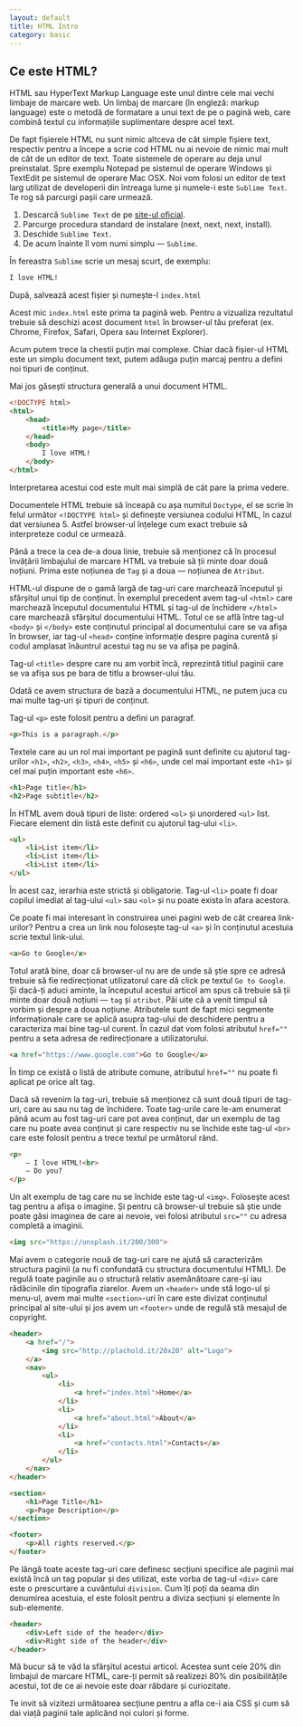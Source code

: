 ```yaml
---
layout: default
title: HTML Intro
category: basic
---
```


## Ce este HTML?

HTML sau HyperText Markup Language este unul dintre cele mai vechi limbaje de marcare web. Un limbaj de marcare (în engleză: markup language) este o metodă de formatare a unui text de pe o pagină web, care combină textul cu informațiile suplimentare despre acel text.

De fapt fișierele HTML nu sunt nimic altceva de cât simple fișiere text, respectiv pentru a începe a scrie cod HTML nu ai nevoie de nimic mai mult de cât de un editor de text. Toate sistemele de operare au deja unul preinstalat. Spre exemplu Notepad pe sistemul de operare Windows și TextEdit pe sistemul de operare Mac OSX. Noi vom folosi un editor de text larg utilizat de developerii din întreaga lume și numele-i este `Sublime Text`. Te rog să parcurgi pașii care urmează.

 1. Descarcă `Sublime Text` de pe [site-ul oficial](https://www.sublimetext.com/3).
 2. Parcurge procedura standard de instalare (next, next, next, install).
 3. Deschide `Sublime Text`.
 4. De acum înainte îl vom numi simplu — `Sublime`.

În fereastra `Sublime` scrie un mesaj scurt, de exemplu:

```html
I love HTML!
```
După, salvează acest fișier și numește-l `index.html`

Acest mic `index.html` este prima ta pagină web. Pentru a vizualiza rezultatul trebuie să deschizi acest document `html` în browser-ul tău preferat (ex. Chrome, Firefox, Safari, Opera sau Internet Explorer).

Acum putem trece la chestii puțin mai complexe. Chiar dacă fișier-ul HTML este un simplu document text, putem adăuga puțin marcaj pentru a defini noi tipuri de conținut.

Mai jos găsești structura generală a unui document HTML.

```html
<!DOCTYPE html>
<html>
	<head>
		<title>My page</title>
	</head>
	<body>
		I love HTML!
	</body>
</html>
```
Interpretarea acestui cod este mult mai simplă de cât pare la prima vedere. 

Documentele HTML trebuie să înceapă cu așa numitul `Doctype`, el se scrie în felul următor `<!DOCTYPE html>` și definește versiunea codului HTML, în cazul dat versiunea 5. Astfel browser-ul înțelege cum exact trebuie să interpreteze codul ce urmează.

Până a trece la cea de-a doua linie, trebuie să menționez că în procesul învățării limbajului de marcare HTML va trebuie să ții minte doar două noțiuni. Prima este noțiunea de `Tag` și a doua — noțiunea de `Atribut`.

HTML-ul dispune de o gamă largă de tag-uri care marchează începutul și sfârșitul unui tip de conținut. În exemplul precedent avem tag-ul `<html>` care marchează începutul documentului HTML și tag-ul de închidere `</html>` care marchează sfârșitul documentului HTML. Totul ce se află între tag-ul `<body>` și `</body>` este conținutul principal al documentului care se va afișa în browser, iar tag-ul `<head>` conține informație despre pagina curentă și codul amplasat înăuntrul acestui tag nu se va afișa pe pagină.

Tag-ul `<title>` despre care nu am vorbit încă, reprezintă titlul paginii care se va afișa sus pe bara de titlu a browser-ului tău.

Odată ce avem structura de bază a documentului HTML, ne putem juca cu mai multe tag-uri și tipuri de conținut.

Tag-ul `<p>` este folosit pentru a defini un paragraf.
```html
<p>This is a paragraph.</p>
```
Textele care au un rol mai important pe pagină sunt definite cu ajutorul tag-urilor `<h1>`, `<h2>`, `<h3>`, `<h4>`, `<h5>` și `<h6>`, unde cel mai important este `<h1>` și cel mai puțin important este `<h6>`.
```html
<h1>Page title</h1>
<h2>Page subtitle</h2>
```

În HTML avem două tipuri de liste: ordered `<ol>` și unordered `<ul>` list. Fiecare element din listă este definit cu ajutorul tag-ului `<li>`. 

```html
<ul>
	<li>List item</li>
	<li>List item</li>
	<li>List item</li>
</ul>
```
În acest caz, ierarhia este strictă și obligatorie. Tag-ul `<li>` poate fi doar copilul imediat al tag-ului `<ul>` sau `<ol>` și nu poate exista în afara acestora. 

Ce poate fi mai interesant în construirea unei pagini web de cât crearea link-urilor? Pentru a crea un link nou folosește tag-ul `<a>` și în conținutul acestuia scrie textul link-ului.

```html
<a>Go to Google</a>
``` 
Totul arată bine, doar că browser-ul nu are de unde să știe spre ce adresă trebuie să fie redirecționat utilizatorul care dă click pe textul `Go to Google`. Și dacă-ți aduci aminte, la începutul acestui articol am spus că trebuie să ții minte doar două noțiuni — `tag` și `atribut`. Păi uite că a venit timpul să vorbim și despre a doua noțiune. Atributele sunt de fapt mici segmente informaționale care se aplică asupra tag-ului de deschidere pentru a caracteriza mai bine tag-ul curent. În cazul dat vom folosi atributul `href=""` pentru a seta adresa de redirecționare a utilizatorului.

```html
<a href="https://www.google.com">Go to Google</a>
``` 
În timp ce există o listă de atribute comune, atributul `href=""` nu poate fi aplicat pe orice alt tag.

Dacă să revenim la tag-uri, trebuie să menționez că sunt două tipuri de tag-uri, care au sau nu tag de închidere. Toate tag-urile care le-am enumerat până acum au fost tag-uri care pot avea conținut, dar un exemplu de tag care nu poate avea conținut și care respectiv nu se închide este tag-ul `<br>` care este folosit pentru a trece textul pe următorul rând.

```html
<p>
	— I love HTML!<br>
	— Do you?
</p>
```

Un alt exemplu de tag care nu se închide este tag-ul `<img>`. Folosește acest tag pentru a afișa o imagine. Și pentru că browser-ul trebuie să știe unde poate găsi imaginea de care ai nevoie, vei folosi atributul `src=""` cu adresa completă a imaginii.

```html
<img src="https://unsplash.it/200/300">
```
Mai avem o categorie nouă de tag-uri care ne ajută să caracterizăm structura paginii (a nu fi confundată cu structura documentului HTML). De regulă toate paginile au o structură relativ asemănătoare care-și iau rădăcinile din tipografia ziarelor. Avem un `<header>` unde stă logo-ul și menu-ul, avem mai multe `<section>`-uri în care este divizat conținutul principal al site-ului și jos avem un `<footer>` unde de regulă stă mesajul de copyright.

```html
<header>
	<a href="/">
		<img src="http://plachold.it/20x20" alt="Logo">
	</a>
	<nav>
		<ul>
			<li>
				<a href="index.html">Home</a>
			</li>
			<li>
				<a href="about.html">About</a>
			</li>
			<li>
				<a href="contacts.html">Contacts</a>
			</li>
		</ul>
	</nav>
</header>

<section>
	<h1>Page Title</h1>
	<p>Page Description</p>
</section>

<footer>
	<p>All rights reserved.</p>
</footer>
```
Pe lângă toate aceste tag-uri care definesc secțiuni specifice ale paginii mai există încă un tag popular și des utilizat, este vorba de tag-ul `<div>` care este o prescurtare a cuvântului `division`. Cum îți poți da seama din denumirea acestuia, el este folosit pentru a diviza secțiuni și elemente în sub-elemente.
```html
<header>
	<div>Left side of the header</div>
	<div>Right side of the header</div>
</header>
```
Mă bucur să te văd la sfârșitul acestui articol. Acestea sunt cele 20% din limbajul de marcare HTML, care-ți permit să realizezi 80% din posibilitățile acestui, tot de ce ai nevoie este doar răbdare și curiozitate. 

Te invit să vizitezi următoarea secțiune pentru a afla ce-i aia CSS și cum să dai viață paginii tale aplicând noi culori și forme.